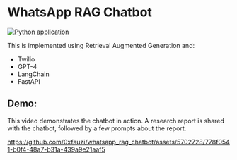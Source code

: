 # WhatsApp RAG Chatbot
[![Python application](https://github.com/0xfauzi/whatsapp_rag_chatbot/actions/workflows/python-app.yml/badge.svg?branch=master)](https://github.com/0xfauzi/whatsapp_rag_chatbot/actions/workflows/python-app.yml)

This is implemented using Retrieval Augmented Generation and:
- Twilio
- GPT-4
- LangChain
- FastAPI

## Demo: 
This video demonstrates the chatbot in action. A research report is shared with the chatbot, followed by a few prompts about the report.

https://github.com/0xfauzi/whatsapp_rag_chatbot/assets/5702728/778f0541-b0f4-48a7-b31a-439a9e21aaf5
